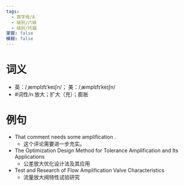 ```yaml
---
tags:
  - 首字母/A
  - 级别/六级
  - 级别/托福
掌握: false
模糊: false
---
```

# 词义
- 英：/ˌæmplɪfɪˈkeɪʃn/； 美：/ˌæmplɪfɪˈkeɪʃn/
- #词性/n  放大；扩大（充）；膨胀
# 例句
- That comment needs some amplification .
	- 这个评论需要进一步充实。
- The Optimization Design Method for Tolerance Amplification and Its Applications
	- 公差放大优化设计法及其应用
- Test and Research of Flow Amplification Valve Characteristics
	- 流量放大阀特性试验研究
